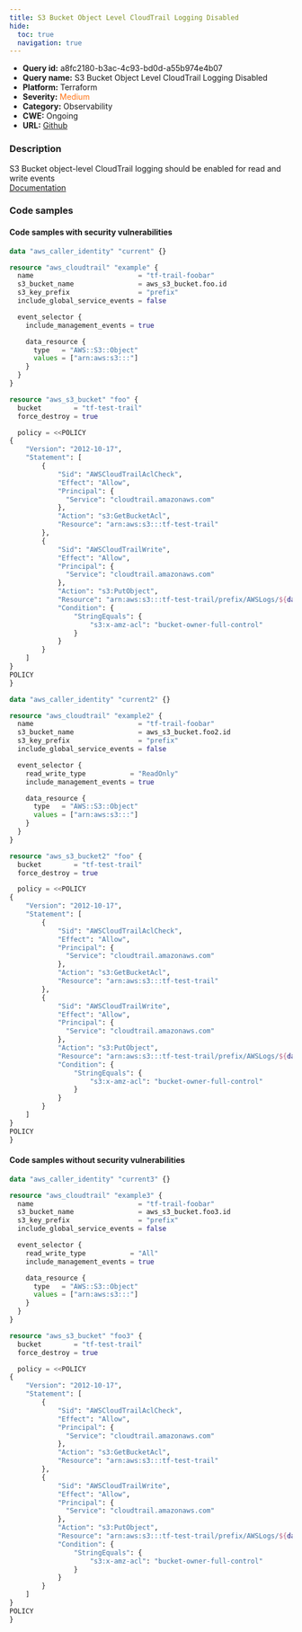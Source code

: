 ```yaml
---
title: S3 Bucket Object Level CloudTrail Logging Disabled
hide:
  toc: true
  navigation: true
---
```


<style>
  .highlight .hll {
    background-color: #ff171742;
  }
  .md-content {
    max-width: 1100px;
    margin: 0 auto;
  }
</style>

-   **Query id:** a8fc2180-b3ac-4c93-bd0d-a55b974e4b07
-   **Query name:** S3 Bucket Object Level CloudTrail Logging Disabled
-   **Platform:** Terraform
-   **Severity:** <span style="color:#ff7213">Medium</span>
-   **Category:** Observability
-   **CWE:** Ongoing
-   **URL:** [Github](https://github.com/DataDog/kics/tree/master/assets/queries/terraform/aws/s3_bucket_object_level_cloudtrail_logging_disabled)

### Description
S3 Bucket object-level CloudTrail logging should be enabled for read and write events<br>
[Documentation](https://registry.terraform.io/providers/hashicorp/aws/latest/docs/resources/cloudtrail#event_selector)

### Code samples
#### Code samples with security vulnerabilities
```tf title="Positive test num. 1 - tf file" hl_lines="9"
data "aws_caller_identity" "current" {}

resource "aws_cloudtrail" "example" {
  name                          = "tf-trail-foobar"
  s3_bucket_name                = aws_s3_bucket.foo.id
  s3_key_prefix                 = "prefix"
  include_global_service_events = false

  event_selector {
    include_management_events = true

    data_resource {
      type   = "AWS::S3::Object"
      values = ["arn:aws:s3:::"]
    }
  }
}

resource "aws_s3_bucket" "foo" {
  bucket        = "tf-test-trail"
  force_destroy = true

  policy = <<POLICY
{
    "Version": "2012-10-17",
    "Statement": [
        {
            "Sid": "AWSCloudTrailAclCheck",
            "Effect": "Allow",
            "Principal": {
              "Service": "cloudtrail.amazonaws.com"
            },
            "Action": "s3:GetBucketAcl",
            "Resource": "arn:aws:s3:::tf-test-trail"
        },
        {
            "Sid": "AWSCloudTrailWrite",
            "Effect": "Allow",
            "Principal": {
              "Service": "cloudtrail.amazonaws.com"
            },
            "Action": "s3:PutObject",
            "Resource": "arn:aws:s3:::tf-test-trail/prefix/AWSLogs/${data.aws_caller_identity.current.account_id}/*",
            "Condition": {
                "StringEquals": {
                    "s3:x-amz-acl": "bucket-owner-full-control"
                }
            }
        }
    ]
}
POLICY
}

```
```tf title="Positive test num. 2 - tf file" hl_lines="10"
data "aws_caller_identity" "current2" {}

resource "aws_cloudtrail" "example2" {
  name                          = "tf-trail-foobar"
  s3_bucket_name                = aws_s3_bucket.foo2.id
  s3_key_prefix                 = "prefix"
  include_global_service_events = false

  event_selector {
    read_write_type           = "ReadOnly"
    include_management_events = true

    data_resource {
      type   = "AWS::S3::Object"
      values = ["arn:aws:s3:::"]
    }
  }
}

resource "aws_s3_bucket2" "foo" {
  bucket        = "tf-test-trail"
  force_destroy = true

  policy = <<POLICY
{
    "Version": "2012-10-17",
    "Statement": [
        {
            "Sid": "AWSCloudTrailAclCheck",
            "Effect": "Allow",
            "Principal": {
              "Service": "cloudtrail.amazonaws.com"
            },
            "Action": "s3:GetBucketAcl",
            "Resource": "arn:aws:s3:::tf-test-trail"
        },
        {
            "Sid": "AWSCloudTrailWrite",
            "Effect": "Allow",
            "Principal": {
              "Service": "cloudtrail.amazonaws.com"
            },
            "Action": "s3:PutObject",
            "Resource": "arn:aws:s3:::tf-test-trail/prefix/AWSLogs/${data.aws_caller_identity.current2.account_id}/*",
            "Condition": {
                "StringEquals": {
                    "s3:x-amz-acl": "bucket-owner-full-control"
                }
            }
        }
    ]
}
POLICY
}

```


#### Code samples without security vulnerabilities
```tf title="Negative test num. 1 - tf file"
data "aws_caller_identity" "current3" {}

resource "aws_cloudtrail" "example3" {
  name                          = "tf-trail-foobar"
  s3_bucket_name                = aws_s3_bucket.foo3.id
  s3_key_prefix                 = "prefix"
  include_global_service_events = false

  event_selector {
    read_write_type           = "All"
    include_management_events = true

    data_resource {
      type   = "AWS::S3::Object"
      values = ["arn:aws:s3:::"]
    }
  }
}

resource "aws_s3_bucket" "foo3" {
  bucket        = "tf-test-trail"
  force_destroy = true

  policy = <<POLICY
{
    "Version": "2012-10-17",
    "Statement": [
        {
            "Sid": "AWSCloudTrailAclCheck",
            "Effect": "Allow",
            "Principal": {
              "Service": "cloudtrail.amazonaws.com"
            },
            "Action": "s3:GetBucketAcl",
            "Resource": "arn:aws:s3:::tf-test-trail"
        },
        {
            "Sid": "AWSCloudTrailWrite",
            "Effect": "Allow",
            "Principal": {
              "Service": "cloudtrail.amazonaws.com"
            },
            "Action": "s3:PutObject",
            "Resource": "arn:aws:s3:::tf-test-trail/prefix/AWSLogs/${data.aws_caller_identity.current3.account_id}/*",
            "Condition": {
                "StringEquals": {
                    "s3:x-amz-acl": "bucket-owner-full-control"
                }
            }
        }
    ]
}
POLICY
}

```
